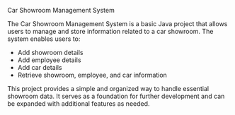 Car Showroom Management System

The Car Showroom Management System is a basic Java project that allows users to manage and store information related to a car showroom. The system enables users to:

- Add showroom details
- Add employee details
- Add car details
- Retrieve showroom, employee, and car information

This project provides a simple and organized way to handle essential showroom data. It serves as a foundation for further development and can be expanded with additional features as needed.
